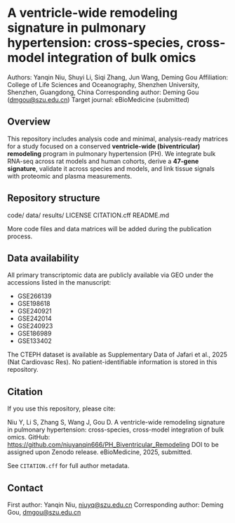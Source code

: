 
A ventricle-wide remodeling signature in pulmonary hypertension: cross-species, cross-model integration of bulk omics
=================================================================================

Authors: Yanqin Niu, Shuyi Li, Siqi Zhang, Jun Wang, Deming Gou
Affiliation: College of Life Sciences and Oceanography, Shenzhen University, Shenzhen, Guangdong, China
Corresponding author: Deming Gou (dmgou@szu.edu.cn)
Target journal: eBioMedicine (submitted)

Overview
--------
This repository includes analysis code and minimal, analysis-ready matrices for a study focused on a conserved **ventricle-wide (biventricular) remodeling** program in pulmonary hypertension (PH). We integrate bulk RNA-seq across rat models and human cohorts, derive a **47-gene signature**, validate it across species and models, and link tissue signals with proteomic and plasma measurements.

Repository structure
--------------------
code/
data/
results/
LICENSE
CITATION.cff
README.md

More code files and data matrices will be added during the publication process.

Data availability
-----------------
All primary transcriptomic data are publicly available via GEO under the accessions listed in the manuscript:

- GSE266139
- GSE198618
- GSE240921
- GSE242014
- GSE240923
- GSE186989
- GSE133402

The CTEPH dataset is available as Supplementary Data of Jafari et al., 2025 (Nat Cardiovasc Res).
No patient-identifiable information is stored in this repository.

Citation
--------
If you use this repository, please cite:

Niu Y, Li S, Zhang S, Wang J, Gou D.
A ventricle-wide remodeling signature in pulmonary hypertension: cross-species, cross-model integration of bulk omics.
GitHub: https://github.com/niuyanqin666/PH_Biventricular_Remodeling
DOI to be assigned upon Zenodo release. eBioMedicine, 2025, submitted.

See `CITATION.cff` for full author metadata.

Contact
-------
First author: Yanqin Niu, niuyq@szu.edu.cn
Corresponding author: Deming Gou, dmgou@szu.edu.cn
